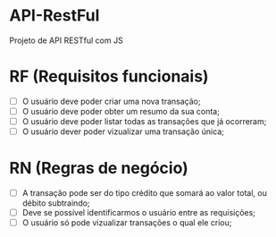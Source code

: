 # API-RestFul
Projeto de API RESTful com JS

# RF (Requisitos funcionais)

- [ ] O usuário deve poder criar uma nova transação;
- [ ] O usuário deve poder obter um resumo da sua conta;
- [ ] O usuário deve poder listar todas as transações que já ocorreram;
- [ ] O usuário dever poder vizualizar uma transação única;

# RN (Regras de negócio)

- [ ] A transação pode ser do tipo crédito que somará ao valor total, ou débito subtraindo;
- [ ] Deve se possível identificarmos o usuário entre as requisições;
- [ ] O usuário só pode vizualizar transações o qual ele criou;